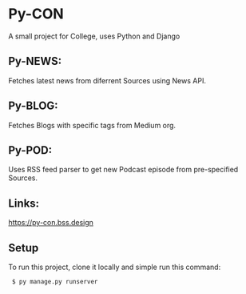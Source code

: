 # Py-CON
A small project for College, uses Python and Django

## Py-NEWS:
Fetches latest news from diferrent Sources using News API.
## Py-BLOG:
Fetches Blogs with specific tags from Medium org.
## Py-POD:
Uses RSS feed parser to get new Podcast episode from pre-specified Sources.
## Links:
https://py-con.bss.design
	
## Setup
To run this project, clone it locally and simple run this command:
```
 $ py manage.py runserver
